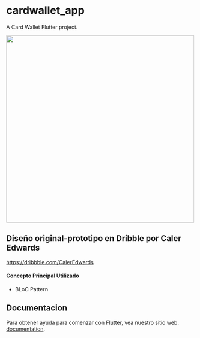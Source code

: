 # cardwallet_app

A Card Wallet Flutter project.

<img src="https://github.com/daniorca/cardwallet/blob/master/screenshots/manage_cards_01.gif" width="500">

## Diseño original-prototipo en Dribble por Caler Edwards
https://dribbble.com/CalerEdwards

#### Concepto Principal Utilizado
* BLoC Pattern

## Documentacion
Para obtener ayuda para comenzar con Flutter, vea nuestro sitio web.
[documentation](https://flutter.io/).
